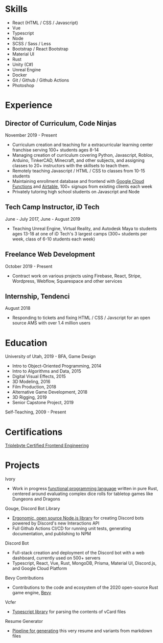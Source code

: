# Skills

- React (HTML / CSS / Javascript)
- Vue
- Typescript
- Node
- SCSS / Sass / Less
- Bootstrap / React Bootstrap
- Material UI
- Rust
- Unity (C#)
- Unreal Engine
- Docker
- Git / Github / Github Actions
- Photoshop

# Experience

<div class="two-columns" id="jobs">

<div>

## Director of Curriculum, Code Ninjas

November 2019 - Present

- Curriculum creation and teaching for a extracurricular learning center franchise serving 100+ students ages 8-14
- Managing creation of curriculum covering Python, Javascript, Roblox, Arduino, TinkerCAD, Minecraft, and other subjects, and assigning classes to 20+ instructors with the skillsets to teach them.
- Remotely teaching Javascript / HTML / CSS to classes from 10-15 students
- Maintaining enrollment database and frontend with [Google Cloud Functions](https://cloud.google.com/functions) and [Airtable](https://airtable.com/), 100+ signups from existing clients each week
- Privately tutoring high school students on Javascript and Node

</div>

<div>

## Tech Camp Instructor, iD Tech

June - July 2017, June - August 2019

- Teaching Unreal Engine, Virtual Reality, and Autodesk Maya to students ages 13-18 at one of iD Tech's 3 largest camps (300+ students per week, class of 6-10 students each week)

</div>

<div>

## Freelance Web Development

October 2019 - Present

- Contract work on various projects using Firebase, React, Stripe, Wordpress, Webflow, Squarespace and other services

</div>

<div>

## Internship, Tendenci

August 2018

- Responding to tickets and fixing HTML / CSS / Javscript for an open source AMS with over 1.4 million users

</div>

</div>

<div class="two-columns">

<div>

# Education

University of Utah, 2019 - BFA, Game Design

- Intro to Object-Oriented Programming, 2014
- Intro to Algorithms and Data, 2015
- Digital Visual Effects, 2015
- 3D Modeling, 2016
- Film Production, 2018
- Alternative Game Development, 2018
- 3D Rigging, 2019
- Senior Capstone Project, 2019

Self-Teaching, 2009 - Present

# Certifications

[Triplebyte Certified Frontend Engineering](https://triplebyte.com/certificate/XeScOdO)

</div>

<div>

# Projects

Ivory

- Work in progress [functional programming language](https://github.com/mcpar-land/ivory) written in pure Rust, centered around evaluating complex dice rolls for tabletop games like Dungeons and Dragons

Gouge, Discord Bot Library

- [Ergonomic, open source Node.js library](https://github.com/mcpar-land/gouge) for creating Discord bots powered by Discord's new Interactions API
- Full Github Actions CI/CD for running unit tests, generating documentation, and publishing to NPM

Discord Bot

- Full-stack creation and deployment of the Discord bot with a web dashboard, currently used on 500+ servers
- Typescript, React, Vue, Rust, MongoDB, Prisma, Material UI, Discord.js, and Google Cloud Platform

Bevy Contributions

- Contributions to the code and ecosystem of the 2020 open-source Rust game engine, [Bevy](https://bevyengine.org/)

Vcfer

- [Typescript library](https://github.com/mcpar-land/vcfer) for parsing the contents of vCard files

Resume Generator

- [Pipeline for generating](https://github.com/mcpar-land/resume-gen) this very resume and variants from markdown files

</div>

</div>
